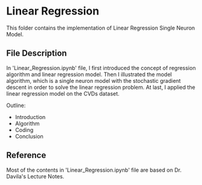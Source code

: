 # Linear Regression

This folder contains the implementation of Linear Regression Single Neuron Model.

## File Description
In 'Linear_Regression.ipynb' file, I first introduced the concept of regression algorithm and linear regression model. Then I illustrated the model algorithm, which is a single neuron model with the stochastic gradient descent in order to solve the linear regression problem. At last, I applied the linear regression model on the CVDs dataset.

Outline:
- Introduction
- Algorithm
- Coding
- Conclusion

## Reference
Most of the contents in 'Linear_Regression.ipynb' file are based on Dr. Davila's Lecture Notes.